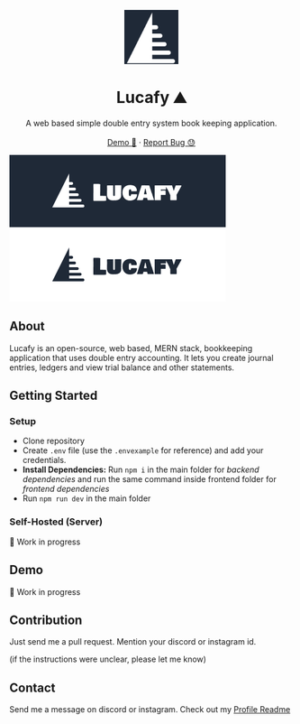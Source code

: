 <p align="center">
  <img src="https://github.com/captainayan/lucafy/blob/main/assets/logo.png?raw=true" width="96px"/>
  <h1 align="center">Lucafy ⛰️</h1>
  <p align="center">
    A web based simple double entry system book keeping application.
    <br />
    <br /><a href="https://lucafy.onrender.com/">Demo 🚀</a>
    ·
    <a href="https://github.com/captainAyan/lucafy/issues">Report Bug 😓</a>
  </p>
</p>

<img src="https://github.com/captainayan/lucafy/blob/main/assets/dark_logo_banner.png?raw=true"/>
<img src="https://github.com/captainayan/lucafy/blob/main/assets/light_logo_banner.png?raw=true"/>

## About
Lucafy is an open-source, web based, MERN stack, bookkeeping application
that uses double entry accounting. It lets you create journal entries, ledgers
and view trial balance and other statements.

## Getting Started
### Setup
- Clone repository
- Create `.env` file (use the `.envexample` for reference) and add your credentials.
- **Install Dependencies:** Run `npm i` in the main folder for *backend dependencies* and run the same command inside frontend folder for *frontend dependencies*
- Run `npm run dev` in the main folder

### Self-Hosted (Server)
🚧 Work in progress

## Demo
🚧 Work in progress

## Contribution
Just send me a pull request. Mention your discord or instagram id.

(if the instructions were unclear, please let me know)

## Contact
Send me a message on discord or instagram. Check out my [Profile Readme](https://github.com/captainAyan)
